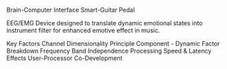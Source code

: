 Brain-Computer Interface Smart-Guitar Pedal

EEG/EMG Device designed to translate dynamic emotional states into instrument filter for enhanced emotive effect in music.

Key Factors
Channel Dimensionality
Principle Component - Dynamic Factor Breakdown
Frequency Band Independence
Processing Speed & Latency Effects
User-Processor Co-Development